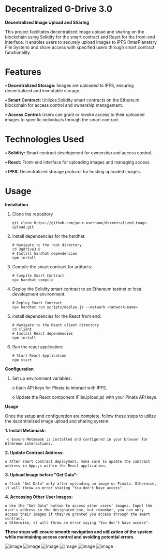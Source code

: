 # Decentralized G-Drive 3.0

**Decentralized Image Upload and Sharing**

This project facilitates decentralized image upload and sharing on the blockchain using Solidity for the smart contract and React for the front-end interface. It enables users to securely upload images to IPFS (InterPlanetary File System) and share access with specified users through smart contract functionality.

# Features

**•	Decentralized Storage:** Images are uploaded to IPFS, ensuring decentralized and immutable storage.

**•	Smart Contract:** Utilizes Solidity smart contracts on the Ethereum blockchain for access control and ownership management.

**•	Access Control:** Users can grant or revoke access to their uploaded images to specific individuals through the smart contract.


# Technologies Used
**•	Solidity:** Smart contract development for ownership and access control.

**•	React:** Front-end interface for uploading images and managing access.

**•	IPFS:** Decentralized storage protocol for hosting uploaded images.

# Usage
**Installation**
1. Clone the repository
    
       git clone https://github.com/your-username/decentralized-image-upload.git
2. Install dependencies for the hardhat:
   
       # Navigate to the root directory
       cd Dgdrive3.0
       # Install hardhat dependencies
       npm install
 
3. Compile the smart contract for artifacts:
   
       # Compile Smart Contract
       npx hardhat compile
4. Deploy the Solidity smart contract to an Ethereum testnet or local development environment.
   
       # Deploy Smart Contract
       npx hardhat run scripts/deploy.js --network <network-name>
5. Install dependencies for the React front end:
   
       # Navigate to the React client directory
       cd client 
       # Install React dependencies
       npm install
6. Run the react application:
   
       # Start React Application
       npm start
   
**Configuration**
1. Set up environment variables:
   
   o	btain API keys for Pinata to interact with IPFS.

   o	Update the React component (FileUpload.js) with your Pinata API keys.

**Usage**

Once the setup and configuration are complete, follow these steps to utilize the decentralized image upload and sharing system:

**1. Install Metamask:**

     o Ensure Metamask is installed and configured in your browser for Ethereum interactions.
  
**2. Update Contract Address:**

    o After smart contract deployment, make sure to update the contract address in App.js within the React application.
  
**3. Upload Image before "Get Data":**

    o Click "Get Data" only after uploading an image on Pinata. Otherwise, it will throw an error stating "You don't have access".
  
**4. Accessing Other User Images:**

    o Use the "Get Data" button to access other users' images. Input the user's address in the designated box, but remember, you can only access their images if they've granted you access through the smart contract. 
    o Otherwise, it will throw an error saying "You don't have access".
  
**These steps will ensure smooth navigation and utilization of the system while maintaining access control and avoiding potential errors.**

![image](https://github.com/Ashu784/Decentralized-Google-Drive/assets/95235468/1aff95ac-72a0-4d96-a8e5-31a1a76008d6)
![image](https://github.com/Ashu784/Decentralized-Google-Drive/assets/95235468/0fa7d197-b0a2-4a9e-9116-bb4a57ce61fe)
![image](https://github.com/Ashu784/Decentralized-Google-Drive/assets/95235468/c36d0ee4-60be-4dbe-babe-6c485096ebdb)
![image](https://github.com/Ashu784/Decentralized-Google-Drive/assets/95235468/821b00d7-5bfd-46a0-8844-56f099d8f749)
![image](https://github.com/Ashu784/Decentralized-Google-Drive/assets/95235468/6abccccb-0e70-4b97-9274-a30ff61c98d1)
![image](https://github.com/Ashu784/Decentralized-Google-Drive/assets/95235468/ed75722e-1493-4b2e-9786-6d739d296d4f)





